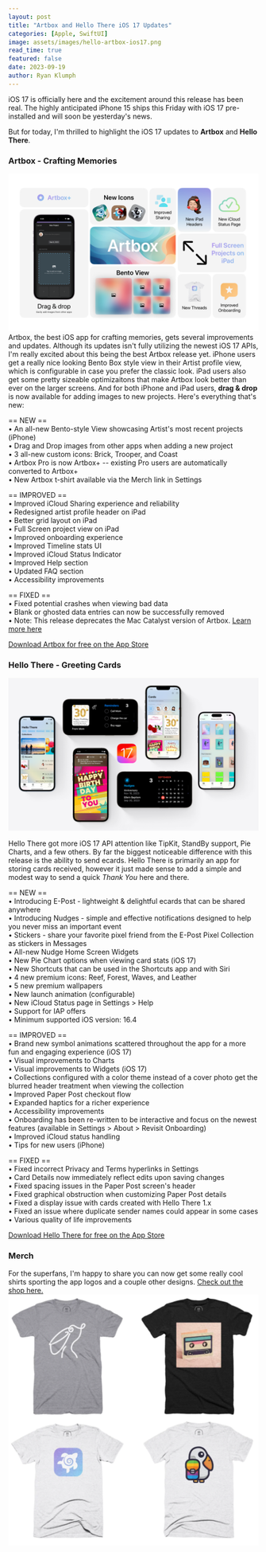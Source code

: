 ```yaml
---
layout: post
title: "Artbox and Hello There iOS 17 Updates"
categories: [Apple, SwiftUI]
image: assets/images/hello-artbox-ios17.png
read_time: true
featured: false
date: 2023-09-19
author: Ryan Klumph
---
```


iOS 17 is officially here and the excitement around this release has been real. The highly anticipated iPhone 15 ships this Friday with iOS 17 pre-installed and will soon be yesterday's news.

But for today, I'm thrilled to highlight the iOS 17 updates to **Artbox** and **Hello There**.

### Artbox - Crafting Memories
![](/assets/images/artbox-bento.png "Artbox Bento")
Artbox, the best iOS app for crafting memories, gets several improvements and updates. Although its updates isn't fully utilizing the newest iOS 17 APIs, I'm really excited about this being the best Artbox release yet. iPhone users get a really nice looking Bento Box style view in their Artist profile view, which is configurable in case you prefer the classic look. iPad users also get some pretty sizeable optimizaitons that make Artbox look better than ever on the larger screens. And for both iPhone and iPad users, **drag & drop** is now available for adding images to new projects. Here's everything that's new:

== NEW ==  
• An all-new Bento-style View showcasing Artist's most recent projects (iPhone)  
• Drag and Drop images from other apps when adding a new project  
• 3 all-new custom icons: Brick, Trooper, and Coast  
• Artbox Pro is now Artbox+ -- existing Pro users are automatically converted to Artbox+  
• New Artbox t-shirt available via the Merch link in Settings  

== IMPROVED ==  
• Improved iCloud Sharing experience and reliability  
• Redesigned artist profile header on iPad  
• Better grid layout on iPad  
• Full Screen project view on iPad  
• Improved onboarding experience  
• Improved Timeline stats UI  
• Improved iCloud Status Indicator  
• Improved Help section  
• Updated FAQ section  
• Accessibility improvements  

== FIXED ==  
• Fixed potential crashes when viewing bad data  
• Blank or ghosted data entries can now be successfully removed  
• Note: This release deprecates the Mac Catalyst version of Artbox. [Learn more here](https://artbox.app/catalyst_sunset/)

[Download Artbox for free on the App Store](https://apple.co/3e4W69c)

### Hello There - Greeting Cards
![](/assets/images/hellothere-ios17.png "Hello There iOS 17")

Hello There got more iOS 17 API attention like TipKit, StandBy support, Pie Charts, and a few others. By far the biggest noticeable difference with this release is the ability to send ecards. Hello There is primarily an app for storing cards received, however it just made sense to add a simple and modest way to send a quick *Thank You* here and there.

== NEW ==  
• Introducing E-Post - lightweight & delightful ecards that can be shared anywhere  
• Introducing Nudges - simple and effective notifications designed to help you never miss an important event  
• Stickers - share your favorite pixel friend from the E-Post Pixel Collection as stickers in Messages  
• All-new Nudge Home Screen Widgets  
• New Pie Chart options when viewing card stats (iOS 17)  
• New Shortcuts that can be used in the Shortcuts app and with Siri  
• 4 new premium icons: Reef, Forest, Waves, and Leather  
• 5 new premium wallpapers  
• New launch animation (configurable)  
• New iCloud Status page in Settings > Help  
• Support for IAP offers  
• Minimum supported iOS version: 16.4  

== IMPROVED ==  
• Brand new symbol animations scattered throughout the app for a more fun and engaging experience (iOS 17)  
• Visual improvements to Charts  
• Visual improvements to Widgets (iOS 17)  
• Collections configured with a color theme instead of a cover photo get the blurred header treatment when   viewing the collection  
• Improved Paper Post checkout flow  
• Expanded haptics for a richer experience  
• Accessibility improvements  
• Onboarding has been re-written to be interactive and focus on the newest features (available in Settings > About > Revisit Onboarding)  
• Improved iCloud status handling  
• Tips for new users (iPhone)  

== FIXED ==  
• Fixed incorrect Privacy and Terms hyperlinks in Settings  
• Card Details now immediately reflect edits upon saving changes  
• Fixed spacing issues in the Paper Post screen's header  
• Fixed graphical obstruction when customizing Paper Post details  
• Fixed a display issue with cards created with Hello There 1.x  
• Fixed an issue where duplicate sender names could appear in some cases  
• Various quality of life improvements  

[Download Hello There for free on the App Store](https://apple.co/3TWTeey)

### Merch
For the superfans, I'm happy to share you can now get some really cool shirts sporting the app logos and a couple other designs. [Check out the shop here.](https://cottonbureau.com/people/raktech)
![](/assets/images/rakTech-shirts.png "rakTech Shirts")